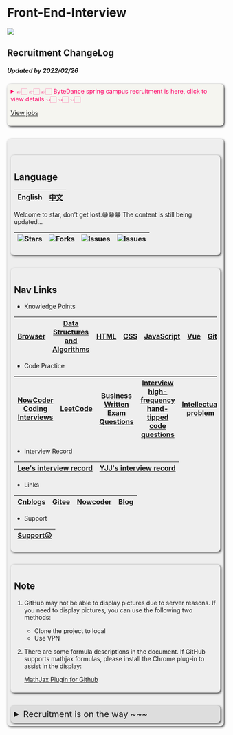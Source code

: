 # Front-End-Interview

![](https://github.com/halfrost/halfrost/blob/master/icons/header_white_.png)

## Recruitment ChangeLog

##### Updated by 2022/02/26

<details style="box-shadow:2px 2px 5px #333333; padding: 8px; border-radius: 8px; background-color: #f5f5f0">
<summary style="color: #ff0066;">
👉🏻 👉🏻 👉🏻 ByteDance spring campus recruitment is here, click to view details 👈🏻 👈🏻 👈🏻

[View jobs](https://jobs.toutiao.com/campus/m/invite?referral_code=WQ73XKZ)
</summary>

> 内推码（记得加上，可跟进你的进度，有问题随时联系）
> <h4 style="color: #ff0066">WQ73XKZ</h4>
>
> 面向对象:
>
> 1. 暑期实习：2023届应届生 ( <b style="color: #ff0066">2022.9 - 2023.8</b> 期间毕业 )
> 2. 全职补录：2022应届生 ( <b style="color: #ff0066">2021.9-2022.8</b> 期间毕业 )
>
> 职位类别
>
> - 研发、产品、运营、销售、职能/支持、设计、市场、游戏策划
>
> 网申投递
>
> - 2月17日 - 4月30日 16:00
>
> 笔试
>
> - 2月下旬开始
>
> 面试
>
> - 2月中下旬开始
>
> Offer 发放
>
> - 2月下旬开始
>
</details>

<div style="box-shadow:2px 2px 5px #333333; padding: 8px; border-radius: 8px; background-color: #eee; margin: 30px 0">

<div style="box-shadow:2px 2px 5px #333333; padding: 8px; border-radius: 8px; background-color: #eee; margin: 30px 0">

## Language

|English|[中文](./README.md)|
|-|-|

Welcome to star, don’t get lost.😁😁😁  The content is still being updated...

<img alt="Stars" src="https://img.shields.io/github/stars/lf2021/Front-End-Interview?style=flat-square&labelColor=343b41">|<img alt="Forks" src="https://img.shields.io/github/forks/lf2021/Front-End-Interview?style=flat-square&labelColor=343b41">|<img alt="Issues" src="https://img.shields.io/github/issues/lf2021/Front-End-Interview?style=flat-square&labelColor=343b41">|<img alt="Issues" src="https://img.shields.io/github/issues-pr/lf2021/Front-End-Interview?style=flat-square&labelColor=343b41">
|:----:|:----:|:----:|:----:|

</div>

<div style="box-shadow:2px 2px 5px #333333; padding: 8px; border-radius: 8px; background-color: #eee">

## Nav Links

- Knowledge Points

|[Browser](./01.浏览器/浏览器.md)|[Data Structures and Algorithms](./02.数据结构与算法/数据结构与算法.md)|[HTML](03.HTML/html.md)|[CSS](./04.CSS/css.md)|[JavaScript](05.JavaScript/js.md)|[Vue](./06.Vue/vue.md)|[Git](./10.git常用指令/git常用指令.md)|
|:---:|:---:|:---:|:---:|:---:|:---:|:---:|

- Code Practice

|[NowCoder Coding Interviews](./07.算法刷题/牛客网%20-%20剑指offer.md)|[LeetCode](./07.算法刷题/leetcode思路.md)|[Business Written Exam Questions](./07.算法刷题/牛客网%20-%20企业笔试题.md)|[Interview high-frequency hand-tipped code questions](./08.面试高频手撕代码题/面试高频手撕代码题.md)|[Intellectual problem](./09.面试复盘/智力题.md)|
|:---:|:---:|:---:|:---:|:---:|

- Interview Record

|[Lee's interview record](./09.面试复盘/Lee的面试记录.md)|[YJJ's interview record](./09.面试复盘/YJJ的面试记录.md)|
|:---:|:---:|

- Links

|[Cnblogs](https://www.cnblogs.com/muzidaitou)|[Gitee](https://gitee.com/lee_van)|[Nowcoder](https://www.nowcoder.com/profile/549508843)|[Blog](https://lf2021.github.io/)|
|:---:|:---:|:---:|:---:|

- Support

|[Support😜](./images/收款码.png)|
|:---:|

</div>

<div style="box-shadow:2px 2px 5px #333333; padding: 8px; border-radius: 8px; background-color: #eee; margin: 30px 0;">

## Note

1. GitHub may not be able to display pictures due to server reasons. If you need to display pictures, you can use the following two methods:

   - Clone the project to local
   - Use VPN

2. There are some formula descriptions in the document. If GitHub supports mathjax formulas, please install the Chrome plug-in to assist in the display:

    [MathJax Plugin for Github](https://chrome.google.com/webstore/detail/mathjax-plugin-for-github/ioemnmodlmafdkllaclgeombjnmnbima/related?hl=zh-CN)

</div>

<details style="box-shadow:2px 2px 5px #333333; padding: 8px; border-radius: 8px; background-color: #ddd">

<summary style="font-size: 20px">
Recruitment is on the way ~~~
</summary>

### Internal Recommend Code: WQ73XKZ

Internship delivery link: <https://job.toutiao.com/s/eUn5TwS>

School recruitment delivery link: <https://jobs.toutiao.com/s/eD6pQff>

Social recruitment delivery link: <https://job.toutiao.com/s/eUnRvar>

</details>
